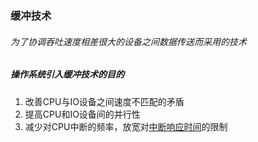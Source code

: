### 缓冲技术
###### 为了协调吞吐速度相差很大的设备之间数据传送而采用的技术
##### 操作系统引入缓冲技术的目的
1. 改善CPU与IO设备之间速度不匹配的矛盾
2. 提高CPU和IO设备间的并行性
3. 减少对CPU中断的频率，放宽对[中断响应时间](https://baike.baidu.com/item/%E4%B8%AD%E6%96%AD%E5%93%8D%E5%BA%94%E6%97%B6%E9%97%B4)的限制